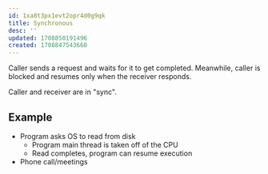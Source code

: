 ```yaml
---
id: 1xa8t3px1evt2opr4d0g9qk
title: Synchronous
desc: ''
updated: 1708850191496
created: 1708847543660
---
```


Caller sends a request and waits for it to get completed. Meanwhile, caller is blocked and resumes only when the receiver responds.

Caller and receiver are in "sync".

## Example

- Program asks OS to read from disk
    - Program main thread is taken off of the CPU
    - Read completes, program can resume execution
- Phone call/meetings